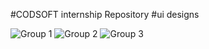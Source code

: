 #CODSOFT internship Repository
#ui designs

![Group 1](https://github.com/CHEGEBB/CODSOFT/assets/123733116/0a0d644a-e96d-446e-acfb-ce15df54d386)
![Group 2](https://github.com/CHEGEBB/CODSOFT/assets/123733116/27d25ad3-da0e-4b35-a39c-57c1527d883b)
![Group 3](https://github.com/CHEGEBB/CODSOFT/assets/123733116/fc617e5c-8bd0-4450-ac9b-fe582805d571)
